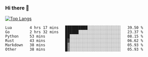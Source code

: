### Hi there 👋

<!--
**3Xpl0it3r/3Xpl0it3r** is a ✨ _special_ ✨ repository because its `README.md` (this file) appears on your GitHub profile.

Here are some ideas to get you started:

- 🔭 I’m currently working on ...
- 🌱 I’m currently learning ...
- 👯 I’m looking to collaborate on ...
- 🤔 I’m looking for help with ...
- 💬 Ask me about ...
- 📫 How to reach me: ...
- 😄 Pronouns: ...
- ⚡ Fun fact: ...
-->


[![Top Langs](https://github-readme-stats.vercel.app/api/top-langs/?username=3Xpl0it3r&layout=compact)](https://github.com/3Xpl0it3r/3Xpl0it3r)

<!--START_SECTION:waka-->

```text
Lua        4 hrs 17 mins   ██████████░░░░░░░░░░░░░░░   39.50 %
Go         2 hrs 32 mins   ██████░░░░░░░░░░░░░░░░░░░   23.37 %
Python     53 mins         ██░░░░░░░░░░░░░░░░░░░░░░░   08.15 %
Rust       43 mins         █▓░░░░░░░░░░░░░░░░░░░░░░░   06.62 %
Markdown   38 mins         █▒░░░░░░░░░░░░░░░░░░░░░░░   05.93 %
Other      38 mins         █▒░░░░░░░░░░░░░░░░░░░░░░░   05.93 %
```

<!--END_SECTION:waka-->
